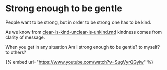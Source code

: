 # Strong enough to be gentle

People want to be strong, but in order to be strong one has to be kind.

As we know from [clear-is-kind-unclear-is-unkind.md](clear-is-kind-unclear-is-unkind.md "mention") kindness comes from clarity of message.



When you get in any situation Am I strong enough to be gentle? to myself? to others?

{% embed url="https://www.youtube.com/watch?v=SugVyrQGyiw" %}
